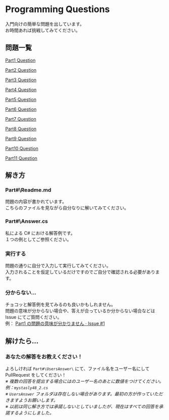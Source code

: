 # Programming Questions
入門向けの簡単な問題を出しています。  
お時間あれば挑戦してみてください。

## 問題一覧
[Part1 Question](https://github.com/mystasly48/ProgrammingQuestion/blob/master/Part1/)  

[Part2 Question](https://github.com/mystasly48/ProgrammingQuestion/blob/master/Part2/)

[Part3 Question](https://github.com/mystasly48/ProgrammingQuestion/blob/master/Part3/)

[Part4 Question](https://github.com/mystasly48/ProgrammingQuestion/blob/master/Part4/)

[Part5 Question](https://github.com/mystasly48/ProgrammingQuestion/blob/master/Part5/)

[Part6 Question](https://github.com/mystasly48/ProgrammingQuestion/blob/master/Part6/)

[Part7 Question](https://github.com/mystasly48/ProgrammingQuestion/blob/master/Part7/)

[Part8 Question](https://github.com/mystasly48/ProgrammingQuestion/blob/master/Part8/)

[Part9 Question](https://github.com/mystasly48/ProgrammingQuestion/blob/master/Part9/)

[Part10 Question](https://github.com/mystasly48/ProgrammingQuestion/blob/master/Part10/)

[Part11 Question](https://github.com/mystasly48/ProgrammingQuestion/blob/master/Part11/)

## 解き方

### Part\#\\Readme.md
問題の内容が書かれています。  
こちらのファイルを見ながら自分なりに解いてみてください。

### Part\#\\Answer.cs
私による C\# における解答例です。  
１つの例としてご参照ください。

### 実行する
問題の通りに自分で入力して実行してみてください。  
入力されることを仮定しているだけですのでご自分で確認される必要があります。  

### 分からない...
チョコッと解答例を見てみるのも良いかもしれません。  
問題の意味が分からない場合や、答えが合っているか分からない場合などは Issue にてご質問ください。  
例： [Part1 の問題の意味が分かりません · Issue #1](https://github.com/mystasly48/ProgrammingQuestion/issues/1)

## 解けたら...

### あなたの解答をお教えください！
よろしければ `Part#\UsersAnswer\` にて、ファイル名をユーザー名にして PullRequest をしてください！  
*※ 複数の回答を提出する場合にはのユーザー名のあとに数値をつけてください。例：`mystasly48_2.cs`*  
*※ `UsersAnswer` フォルダは存在しない場合があります。最初の方が作っていただきますようお願いします。*  
*※ 以前は同じ解き方では承諾しないとしていましたが、現在はすべての回答を承諾するようにしました。*
